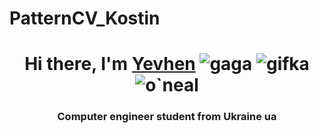 # PatternCV_Kostin
<h1 align="center">Hi there, I'm <a href="https://www.facebook.com/the.amazing.eugene" target="_blank">Yevhen</a> 
<img src="https://media.giphy.com/media/v1.Y2lkPTc5MGI3NjExcnpxMnVyNGVwcmRoZXp3bWNhN2Q0N3hzdDJoNjJqMmEyMzl6ZXd5bSZlcD12MV9pbnRlcm5hbF9naWZfYnlfaWQmY3Q9Zw/qGaTSdGt2ORe2MQV6S/giphy.gif" alt="gaga">
<img src="https://media4.giphy.com/media/v1.Y2lkPTc5MGI3NjExeXg0amVsd2UzZzRicDIzNDlwYWJlYjU5d3pxbHJzdHRzYWg4a2I4eiZlcD12MV9pbnRlcm5hbF9naWZfYnlfaWQmY3Q9Zw/nDSlfqf0gn5g4/giphy.gif" alt="gifka">
<img src="https://media.giphy.com/media/v1.Y2lkPTc5MGI3NjExM2kzMHNpNTVyam9kYjV4Y2x5bGxraWR0d2gzZ253YnB2cmVkeWpmaiZlcD12MV9pbnRlcm5hbF9naWZfYnlfaWQmY3Q9Zw/88iYsvbegSUn9bSTF8/giphy.gif" alt="o`neal">
<h3 align="center">Computer engineer student from Ukraine ua</h3>
